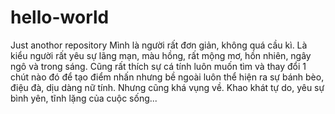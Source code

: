 # hello-world
Just anothor repository
Mình là người rất đơn giản, không quá cầu kì. Là kiểu người rất yêu sự lãng mạn, màu hồng, rất mộng mơ, hồn nhiên, ngây ngô và trong sáng. Cũng rất thích sự cá tính luôn muốn tìm và thay đổi 1 chút nào đó để tạo điểm nhấn nhưng bề ngoài luôn thể hiện ra sự bánh bèo, điệu đà, dịu dàng nữ tính. Nhưng cũng khá vụng về. Khao khát tự do, yêu sự bình yên, tĩnh lặng của cuộc sống...
